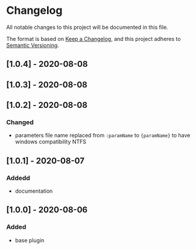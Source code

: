 # Changelog

All notable changes to this project will be documented in this file.

The format is based on [Keep a Changelog](https://keepachangelog.com/en/1.0.0/),
and this project adheres to [Semantic Versioning](https://semver.org/spec/v2.0.0.html).

## [1.0.4] - 2020-08-08

## [1.0.3] - 2020-08-08

## [1.0.2] - 2020-08-08

### Changed

- parameters file name replaced from `:paramName` to `{paramName}` to have windows compatibility NTFS

## [1.0.1] - 2020-08-07

### Addedd

- documentation

## [1.0.0] - 2020-08-06

### Added

- base plugin
